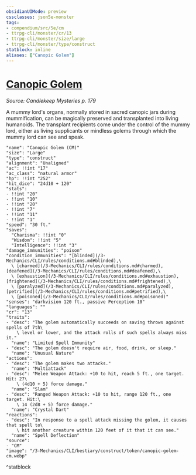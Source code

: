 ```yaml
---
obsidianUIMode: preview
cssclasses: json5e-monster
tags:
- compendium/src/5e/cm
- ttrpg-cli/monster/cr/13
- ttrpg-cli/monster/size/large
- ttrpg-cli/monster/type/construct
statblock: inline
aliases: ["Canopic Golem"]
---
```

# [Canopic Golem](3-Mechanics\CLI\bestiary\construct/canopic-golem-cm.md)
*Source: Candlekeep Mysteries p. 179*  

A mummy lord's organs, normally stored in sacred canopic jars during mummification, can be magically preserved and transplanted into living humanoids. The transplant recipients come under the control of the mummy lord, either as living supplicants or mindless golems through which the mummy lord can see and speak.

```statblock
"name": "Canopic Golem (CM)"
"size": "Large"
"type": "construct"
"alignment": "Unaligned"
"ac": !!int "17"
"ac_class": "natural armor"
"hp": !!int "252"
"hit_dice": "24d10 + 120"
"stats":
- !!int "20"
- !!int "10"
- !!int "20"
- !!int "7"
- !!int "11"
- !!int "1"
"speed": "30 ft."
"saves":
  "Charisma": !!int "0"
  "Wisdom": !!int "5"
  "Intelligence": !!int "3"
"damage_immunities": "poison"
"condition_immunities": "[blinded](/3-Mechanics/CLI/rules/conditions.md#blinded),\
  \ [charmed](/3-Mechanics/CLI/rules/conditions.md#charmed), [deafened](/3-Mechanics/CLI/rules/conditions.md#deafened),\
  \ [exhaustion](/3-Mechanics/CLI/rules/conditions.md#exhaustion), [frightened](/3-Mechanics/CLI/rules/conditions.md#frightened),\
  \ [paralyzed](/3-Mechanics/CLI/rules/conditions.md#paralyzed), [petrified](/3-Mechanics/CLI/rules/conditions.md#petrified),\
  \ [poisoned](/3-Mechanics/CLI/rules/conditions.md#poisoned)"
"senses": "darkvision 120 ft., passive Perception 10"
"languages": ""
"cr": "13"
"traits":
- "desc": "The golem automatically succeeds on saving throws against spells of 7th\
    \ level or lower, and the attack rolls of such spells always miss it."
  "name": "Limited Spell Immunity"
- "desc": "The golem doesn't require air, food, drink, or sleep."
  "name": "Unusual Nature"
"actions":
- "desc": "The golem makes two attacks."
  "name": "Multiattack"
- "desc": "Melee Weapon Attack: +10 to hit, reach 5 ft., one target. Hit: 27\
    \ (4d10 + 5) force damage."
  "name": "Slam"
- "desc": "Ranged Weapon Attack: +10 to hit, range 120 ft., one target. Hit:\
    \ 14 (2d8 + 5) force damage."
  "name": "Crystal Dart"
"reactions":
- "desc": "In response to a spell attack missing the golem, it causes that spell to\
    \ hit another creature within 120 feet of it that it can see."
  "name": "Spell Deflection"
"source":
- "CM"
"image": "/3-Mechanics/CLI/bestiary/construct/token/canopic-golem-cm.webp"
```
^statblock
